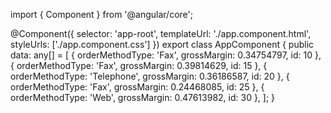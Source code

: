 import { Component } from '@angular/core';

@Component({
  selector: 'app-root',
  templateUrl: './app.component.html',
  styleUrls: ['./app.component.css']
})
export class AppComponent {
  public data: any[] = [
    {
      orderMethodType: 'Fax',
      grossMargin: 0.34754797,
      id: 10
    },
    {
      orderMethodType: 'Fax',
      grossMargin: 0.39814629,
      id: 15
    },
    {
      orderMethodType: 'Telephone',
      grossMargin: 0.36186587,
      id: 20
    },
    {
      orderMethodType: 'Fax',
      grossMargin: 0.24468085,
      id: 25
    },
    {
      orderMethodType: 'Web',
      grossMargin: 0.47613982,
      id: 30
    },
  ];
}
